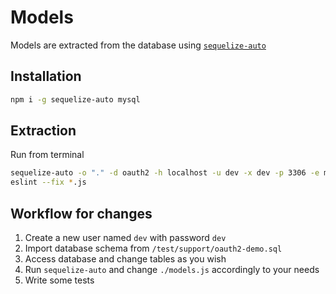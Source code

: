# Models

Models are extracted from the database using [`sequelize-auto`](https://github.com/sequelize/sequelize-auto)

## Installation

```bash
npm i -g sequelize-auto mysql
```

## Extraction

Run from terminal

```bash
sequelize-auto -o "." -d oauth2 -h localhost -u dev -x dev -p 3306 -e mysql
eslint --fix *.js
```

## Workflow for changes

1. Create a new user named `dev` with password `dev`
2. Import database schema from `/test/support/oauth2-demo.sql`
3. Access database and change tables as you wish
4. Run `sequelize-auto` and change `./models.js` accordingly to your needs
5. Write some tests
